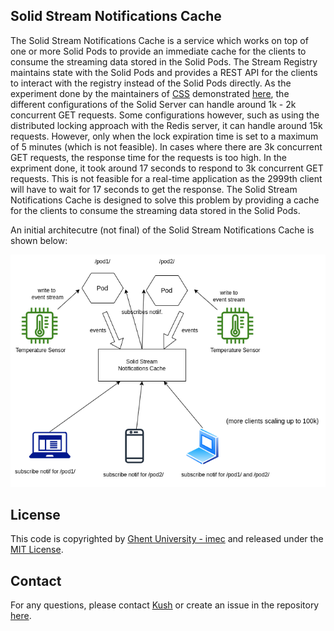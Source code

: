 ## Solid Stream Notifications Cache

The Solid Stream Notifications Cache is a service which works on top of one or more Solid Pods to provide an immediate cache for the clients to consume the streaming data stored in the Solid Pods. The Stream Registry maintains state with the Solid Pods and provides a REST API for the clients to interact with the registry instead of the Solid Pods directly. As the experiment done by the maintainers of [CSS](https://github.com/CommunitySolidServer/CommunitySolidServer) demonstrated [here](https://github.com/CommunitySolidServer/CommunitySolidServer/issues/1843#issuecomment-1948600398), the different configurations of the Solid Server can handle around 1k - 2k concurrent GET requests. Some configurations however, such as using the distributed locking approach with the Redis server, it can handle around 15k requests. However, only when the lock expiration time is set to a maximum of 5 minutes (which is not feasible). In cases where there are 3k concurrent GET requests, the response time for the requests is too high. In the expriment done, it took around 17 seconds to respond to 3k concurrent GET requests. This is not feasible for a real-time application as the 2999th client will have to wait for 17 seconds to get the response. The Solid Stream Notifications Cache is designed to solve this problem by providing a cache for the clients to consume the streaming data stored in the Solid Pods. 

An initial architecutre (not final) of the Solid Stream Notifications Cache is shown below:

![Solid Stream Notifications Cache Architecture](./architecture.png)

## License
This code is copyrighted by [Ghent University - imec](https://www.ugent.be/ea/idlab/en) and released under the [MIT License](./LICENSE). 

## Contact

For any questions, please contact [Kush](mailto:kushagrasingh.bisen@ugent.be) or create an issue in the repository [here](https://github.com/argahsuknesib/solid-stream-registry/issues).